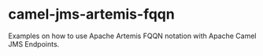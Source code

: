 # camel-jms-artemis-fqqn
Examples on how to use Apache Artemis FQQN notation with Apache Camel JMS Endpoints.

